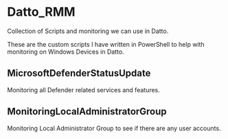 # Datto_RMM
Collection of Scripts and monitoring we can use in Datto.

These are the custom scripts I have written in PowerShell to help with monitoring on Windows Devices in Datto. 

## MicrosoftDefenderStatusUpdate
Monitoring all Defender related services and features.

## MonitoringLocalAdministratorGroup
Monitoring Local Administrator Group to see if there are any user accounts.
